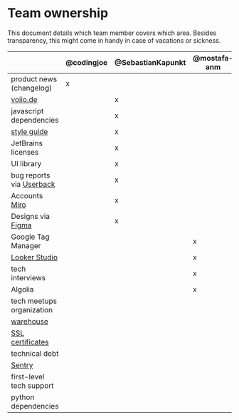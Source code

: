# Team ownership

This document details which team member covers which area.
Besides transparency, this might come in handy in case of vacations or sickness.

|                                      | @codingjoe | @SebastianKapunkt | @mostafa-anm | @amureki | @herrbenesch |
|--------------------------------------|------------|-------------------|--------------|----------|--------------|
| product news (changelog)             | x          |                   |              |          |              |
| [voiio.de][voiio.de]                 |            | x                 |              |          |              |
| javascript dependencies              |            | x                 |              |          |              |
| [style guide](styleguide.md)         |            | x                 |              |          |              |
| JetBrains licenses                   |            | x                 |              |          |              |
| UI library                           |            | x                 |              |          |              |
| bug reports via [Userback][Userback] |            | x                 |              |          |              |
| Accounts [Miro][Miro]                |            | x                 |              |          |              |
| Designs via [Figma][Figma]           |            | x                 |              |          |              |
| Google Tag Manager                   |            |                   | x            |          |              |
| [Looker Studio]                      |            |                   | x            |          |              |
| tech interviews                      |            |                   | x            |          |              |
| Algolia                              |            |                   | x            |          |              |
| tech meetups organization            |            |                   |              | x        |              |
| [warehouse][warehouse]               |            |                   |              | x        |              |
| [SSL certificates][SSL certificates] |            |                   |              | x        |              |
| technical debt                       |            |                   |              | x        |              |
| [Sentry][Sentry]                     |            |                   |              |          | x            |
| first-level tech support             |            |                   |              |          | x            |
| python dependencies                  |            |                   |              |          | x            |



[Figma]: https://www.figma.com/files/team/1206963489982218455/voiio
[Miro]: https://miro.com/app/dashboard/
[Sentry]: (https://sentry.io)
[SSL certificates]: https://github.com/voiio/voiio-platform/blob/main/docs/RUNBOOK.md#ssl--tls-certificates--lets-encrypt
[Userback]: https://app.userback.io/
[voiio.de]: https://voiio.de
[warehouse]: https://data.voiio.de
[Looker Studio]: https://lookerstudio.google.com/reporting/0f334359-5c0d-4b65-b7c7-c3261595497a/page/FKvyC
